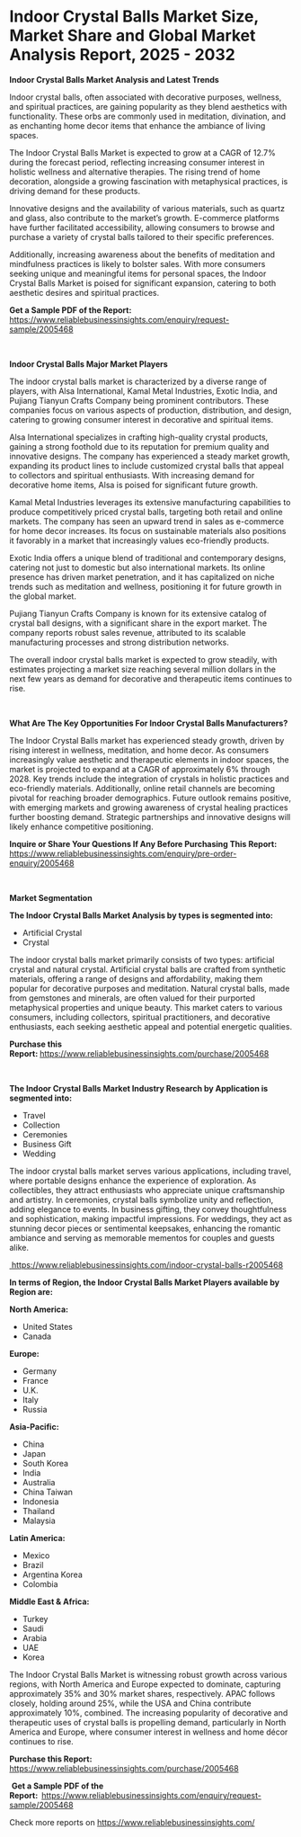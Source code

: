 <p><h1>Indoor Crystal Balls Market Size, Market Share and Global Market Analysis Report, 2025 - 2032</h1></p><p><strong>Indoor Crystal Balls Market Analysis and Latest Trends</strong></p>
<p><p>Indoor crystal balls, often associated with decorative purposes, wellness, and spiritual practices, are gaining popularity as they blend aesthetics with functionality. These orbs are commonly used in meditation, divination, and as enchanting home decor items that enhance the ambiance of living spaces. </p><p>The Indoor Crystal Balls Market is expected to grow at a CAGR of 12.7% during the forecast period, reflecting increasing consumer interest in holistic wellness and alternative therapies. The rising trend of home decoration, alongside a growing fascination with metaphysical practices, is driving demand for these products. </p><p>Innovative designs and the availability of various materials, such as quartz and glass, also contribute to the market’s growth. E-commerce platforms have further facilitated accessibility, allowing consumers to browse and purchase a variety of crystal balls tailored to their specific preferences. </p><p>Additionally, increasing awareness about the benefits of meditation and mindfulness practices is likely to bolster sales. With more consumers seeking unique and meaningful items for personal spaces, the Indoor Crystal Balls Market is poised for significant expansion, catering to both aesthetic desires and spiritual practices.</p></p>
<p><strong>Get a Sample PDF of the Report:&nbsp;</strong> <a href="https://www.reliablebusinessinsights.com/enquiry/request-sample/2005468?utm_campaign=3385&utm_medium=2&utm_source=Github&utm_content=ia&utm_term=06042025&utm_id=indoor-crystal-balls">https://www.reliablebusinessinsights.com/enquiry/request-sample/2005468</a></p>
<p>&nbsp;</p>
<p><strong>Indoor Crystal Balls Major Market Players</strong></p>
<p><p>The indoor crystal balls market is characterized by a diverse range of players, with Alsa International, Kamal Metal Industries, Exotic India, and Pujiang Tianyun Crafts Company being prominent contributors. These companies focus on various aspects of production, distribution, and design, catering to growing consumer interest in decorative and spiritual items.</p><p>Alsa International specializes in crafting high-quality crystal products, gaining a strong foothold due to its reputation for premium quality and innovative designs. The company has experienced a steady market growth, expanding its product lines to include customized crystal balls that appeal to collectors and spiritual enthusiasts. With increasing demand for decorative home items, Alsa is poised for significant future growth.</p><p>Kamal Metal Industries leverages its extensive manufacturing capabilities to produce competitively priced crystal balls, targeting both retail and online markets. The company has seen an upward trend in sales as e-commerce for home decor increases. Its focus on sustainable materials also positions it favorably in a market that increasingly values eco-friendly products.</p><p>Exotic India offers a unique blend of traditional and contemporary designs, catering not just to domestic but also international markets. Its online presence has driven market penetration, and it has capitalized on niche trends such as meditation and wellness, positioning it for future growth in the global market.</p><p>Pujiang Tianyun Crafts Company is known for its extensive catalog of crystal ball designs, with a significant share in the export market. The company reports robust sales revenue, attributed to its scalable manufacturing processes and strong distribution networks.</p><p>The overall indoor crystal balls market is expected to grow steadily, with estimates projecting a market size reaching several million dollars in the next few years as demand for decorative and therapeutic items continues to rise.</p></p>
<p>&nbsp;</p>
<p><strong>What Are The Key Opportunities For Indoor Crystal Balls Manufacturers?</strong></p>
<p><p>The Indoor Crystal Balls market has experienced steady growth, driven by rising interest in wellness, meditation, and home decor. As consumers increasingly value aesthetic and therapeutic elements in indoor spaces, the market is projected to expand at a CAGR of approximately 6% through 2028. Key trends include the integration of crystals in holistic practices and eco-friendly materials. Additionally, online retail channels are becoming pivotal for reaching broader demographics. Future outlook remains positive, with emerging markets and growing awareness of crystal healing practices further boosting demand. Strategic partnerships and innovative designs will likely enhance competitive positioning.</p></p>
<p><strong>Inquire or Share Your Questions If Any Before Purchasing This Report:</strong> <a href="https://www.reliablebusinessinsights.com/enquiry/pre-order-enquiry/2005468?utm_campaign=3385&utm_medium=2&utm_source=Github&utm_content=ia&utm_term=06042025&utm_id=indoor-crystal-balls">https://www.reliablebusinessinsights.com/enquiry/pre-order-enquiry/2005468</a></p>
<p>&nbsp;</p>
<p><strong>Market Segmentation</strong></p>
<p><strong>The Indoor Crystal Balls Market Analysis by types is segmented into:</strong></p>
<p><ul><li>Artificial Crystal</li><li>Crystal</li></ul></p>
<p><p>The indoor crystal balls market primarily consists of two types: artificial crystal and natural crystal. Artificial crystal balls are crafted from synthetic materials, offering a range of designs and affordability, making them popular for decorative purposes and meditation. Natural crystal balls, made from gemstones and minerals, are often valued for their purported metaphysical properties and unique beauty. This market caters to various consumers, including collectors, spiritual practitioners, and decorative enthusiasts, each seeking aesthetic appeal and potential energetic qualities.</p></p>
<p><strong>Purchase this Report:&nbsp;</strong><a href="https://www.reliablebusinessinsights.com/purchase/2005468?utm_campaign=3385&utm_medium=2&utm_source=Github&utm_content=ia&utm_term=06042025&utm_id=indoor-crystal-balls">https://www.reliablebusinessinsights.com/purchase/2005468</a></p>
<p>&nbsp;</p>
<p><strong>The Indoor Crystal Balls Market Industry Research by Application is segmented into:</strong></p>
<p><ul><li>Travel</li><li>Collection</li><li>Ceremonies</li><li>Business Gift</li><li>Wedding</li></ul></p>
<p><p>The indoor crystal balls market serves various applications, including travel, where portable designs enhance the experience of exploration. As collectibles, they attract enthusiasts who appreciate unique craftsmanship and artistry. In ceremonies, crystal balls symbolize unity and reflection, adding elegance to events. In business gifting, they convey thoughtfulness and sophistication, making impactful impressions. For weddings, they act as stunning decor pieces or sentimental keepsakes, enhancing the romantic ambiance and serving as memorable mementos for couples and guests alike.</p></p>
<p><a href="https://www.reliablebusinessinsights.com/indoor-crystal-balls-r2005468?utm_campaign=3385&utm_medium=2&utm_source=Github&utm_content=ia&utm_term=06042025&utm_id=indoor-crystal-balls">&nbsp;https://www.reliablebusinessinsights.com/indoor-crystal-balls-r2005468</a></p>
<p><strong>In terms of Region, the Indoor Crystal Balls Market Players available by Region are:</strong></p>
<p>
    <p> <strong> North America: </strong>
        <ul>
            <li>United States</li>
            <li>Canada</li>
        </ul>
        </p> 
    <p> <strong> Europe: </strong>
        <ul>
            <li>Germany</li>
            <li>France</li>
            <li>U.K.</li>
            <li>Italy</li>
            <li>Russia</li>
        </ul>
        </p> 
    <p> <strong> Asia-Pacific: </strong>
        <ul>
            <li>China</li>
            <li>Japan</li>
            <li>South Korea</li>
            <li>India</li>
            <li>Australia</li>
            <li>China Taiwan</li>
            <li>Indonesia</li>
            <li>Thailand</li>
            <li>Malaysia</li>
        </ul>
        </p> 
    <p> <strong> Latin America: </strong>
        <ul>
            <li>Mexico</li>
            <li>Brazil</li>
            <li>Argentina Korea</li>
            <li>Colombia</li>
        </ul>
        </p> 
    <p> <strong> Middle East & Africa: </strong>
        <ul>
            <li>Turkey</li>
            <li>Saudi</li>
            <li>Arabia</li>
            <li>UAE</li>
            <li>Korea</li>
        </ul>
    </p>
    </p>
<p><p>The Indoor Crystal Balls Market is witnessing robust growth across various regions, with North America and Europe expected to dominate, capturing approximately 35% and 30% market shares, respectively. APAC follows closely, holding around 25%, while the USA and China contribute approximately 10%, combined. The increasing popularity of decorative and therapeutic uses of crystal balls is propelling demand, particularly in North America and Europe, where consumer interest in wellness and home décor continues to rise.</p></p>
<p><strong>Purchase this Report: </strong><a href="https://www.reliablebusinessinsights.com/purchase/2005468?utm_campaign=3385&utm_medium=2&utm_source=Github&utm_content=ia&utm_term=06042025&utm_id=indoor-crystal-balls">https://www.reliablebusinessinsights.com/purchase/2005468</a></p>
<p>&nbsp;<strong>Get a Sample PDF of the Report:&nbsp;&nbsp;</strong><a href="https://www.reliablebusinessinsights.com/enquiry/request-sample/2005468?utm_campaign=3385&utm_medium=2&utm_source=Github&utm_content=ia&utm_term=06042025&utm_id=indoor-crystal-balls">https://www.reliablebusinessinsights.com/enquiry/request-sample/2005468</a></p>
<p><strong></strong></p>
<p>Check more reports on <a href="https://www.reliablebusinessinsights.com/?utm_campaign=3385&utm_medium=2&utm_source=Github&utm_content=ia&utm_term=06042025&utm_id=indoor-crystal-balls">https://www.reliablebusinessinsights.com/</a></p>